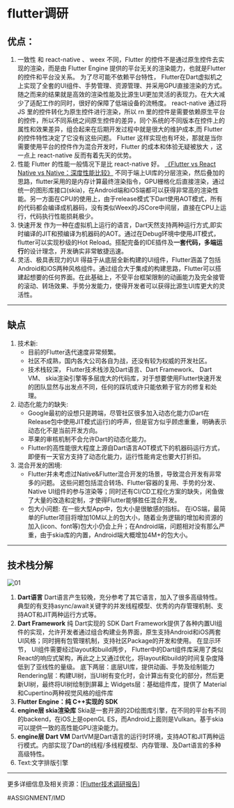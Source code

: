 
# flutter调研
## 优点： 
1. 一致性
和 react-native 、 weex 不同，Flutter 的控件不是通过原生控件去实现的渲染，而是由 Flutter Engine 提供的平台无关的渲染能力，也就是Flutter 的控件和平台没关系。
为了尽可能不依赖平台特性， Flutter在Dart虚拟机之上实现了全套的UI组件、手势管理、资源管理、并采用GPU直接渲染的方式。随之而来的结果就是高效的渲染性能及比源生UI更加灵活的表现力。在大大减少了适配工作的同时，很好的保障了低端设备的流畅度。
 react-native 通过将 JS 里的控件转化为原生控件进行渲染，所以 rn 里的控件是需要依赖原生平台的控件，所以不同系统之间原生控件的差异，同个系统的不同版本在控件上的属性和效果差异，组合起来在后期开发过程中就是很大的维护成本,而 Flutter 的控件特性决定了它没有这些问题。
Flutter 这样实现也有坏处，那就是当你需要使用平台的控件作为混合开发时，Flutter 的成本和体验无疑被放大 ，这一点上 react-native 反而有着先天的优势。
2. 性能
Flutter 的性能一般情况下是比 react-native 好。
[ 《Flutter vs React Native vs Native：深度性能比较》](https://mp.weixin.qq.com/s?__biz=Mzg3NTA3MDIxOA%3D%3D&chksm=cec65278f9b1db6e806f8ce6383f3b5c5de3e8ec313bed83b3e321b07459901829c1630a0dc3&idx=1&mid=2247484445&scene=21&sn=a9b7d5a5ef2b62cb3328adb440ba7f15#wechat_redirect)
不同于端上UI库的分层渲染，然后叠加的思路，flutter采用的是内存计算最终渲染指令，GPU栅格化后直接渲染，通过统一的图形库接口(skia)，在Android端和iOS端都可以获得非常高的渲染性能。另一方面在CPU的使用上，由于release模式下Dart使用AOT模式，所有的代码都会编译成机器码，没有类似Weex的JSCore中间层，直接在CPU上运行，代码执行性能损耗极少。
3. 快速开发
作为一种在虚拟机上运行的语言，Dart天然支持两种运行方式,即实时编译的JIT和预编译为机器码的AOT。通过在Debug环境中使用JIT模式，flutter可以实现秒级的Hot Reload。搭配完备的IDE插件及**一套代码，多端运行**的设计理念，开发确实非常敏捷迅速。
4. 灵活、极具表现力的UI
得益于从底层全新构建的UI组件，Flutter涵盖了包括Android和iOS两种风格组件。通过组合大于集成的构建思路，Flutter可以搭建起想要的任何界面。在此基础上，不受平台框架限制的动画能力及完全接管的滚动、转场效果、手势分发能力，使得开发者可以获得比源生UI库更大的灵活性。
- - - -
## 缺点
1. 技术新:
	* 目前的Flutter迭代速度非常频繁。
	* 社区不成熟，国内各大公司各自为战，还没有较为权威的开发社区。
	* 技术栈较深， Flutter技术栈涉及Dart语言、Dart Framework、 Dart VM、 skia渲染引擎等多层庞大的代码库，对于想要使用Flutter快速开发的团队显然与出发点不同，任何的踩坑或许只能依赖于官方的修复和处理。
2. 动态化能力的缺失:
	* Google最初的设想只是跨端，尽管社区很多加入动态化能力(Dart在Release包中使用JIT模式运行)的呼声，但是官方似乎顾虑重重，明确表示动态化不是当前开发方向。
	* 苹果的审核机制不会允许Dart的动态化能力。
	* Flutter的高性能很大程度上源自Dart语言AOT模式下的机器码运行方式，即便有一天官方支持了动态化能力，运行性能肯定也要大打折扣。
3. 混合开发的困境:
	* Flutter并未考虑过Native&Flutter混合开发的场景，导致混合开发有非常多的问题。 这些问题包括混合转场、Flutter容器的复用、手势的分发、Native UI组件的参与渲染等；同时还有CI/CD工程化方案的缺失，闲鱼做了大量的改造和定制，才使得Flutter能够胜任混合开发。
	* 包大小问题: 在一些大型App中，包大小是很敏感的指标。 在iOS端，最简单的Flutter项目将增加10M以上的包大小，随着业务逻辑的增加和资源的加入(icon、font等)包大小仍会上升；在Android端，问题相对没有那么严重，由于skia库的内置，Android端大概增加4M+的包大小。
- - - -
## 技术栈分解
![01](/var/folders/vm/tgw9fg194vdcd86gmt4rpt640000gn/T/net.shinyfrog.bear/BearTemp.nSLzbL/01.png)
1. **Dart语言**
Dart语言产生较晚，充分参考了其它语言，加入了很多高级特性。典型的有支持async/await关键字的并发线程模型、优秀的内存管理机制、支持AOT和JIT两种运行方式等。
2. **Dart Framework**
纯 Dart实现的 SDK
Dart Framework提供了各种内置UI组件的实现，允许开发者通过组合构建业务界面，原生支持Android和iOS两套UI风格；同时拥有包管理机制，支持社区Package的开发和使用。
在显示环节， UI组件需要经过layout和build两步， Flutter中的Dart组件库采用了类似React的响应式架构，再此之上又通过优化，将layout和build的时间复杂度降低到了亚线性的量级。
底下两层：底层UI库，提供动画、手势及绘制能力
Rendering层：构建UI树，当UI树有变化时，会计算出有变化的部分，然后更新UI树，最终将UI树绘制到屏幕上
Widgets层：基础组件库，提供了 Material 和Cupertino两种视觉风格的组件库
3. **Flutter Engine：纯 C++实现的 SDK**
4. **engine层 skia渲染库**
Skia是一套开源的2D绘图库引擎，在不同的平台有不同的backend，在iOS上是openGL ES，而Android上面则是Vulkan。基于skia可以提供一致的高性能GPU渲染能力。
5. **engine层 Dart VM**
DartVM是Dart语言的运行时环境，支持AOT和JIT两种运行模式。内部实现了Dart的线程/多线程模型、内存管理、及Dart语言的多种高级特性。
6. Text:文字排版引擎
- - - -
更多详细信息及相关资源：[[Flutter技术调研报告](https://juejin.im/post/5c4e6dc66fb9a049eb3c516a)]



#ASSIGNMENT/IMD

